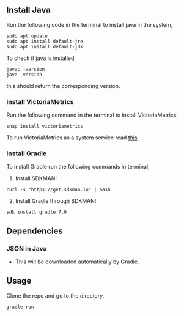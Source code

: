 ## Install Java

Run the following code in the terminal to install java in the system,
```
sudo apt update
sudo apt install default-jre
sudo apt install default-jdk
```

To check if java is installed,
```
javac -version
java -version
```
this should return the corresponding version.

### Install VictoriaMetrics

Run the following command in the terminal to install VictoriaMetrics,
```
snap install victoriametrics
```

To run VictoriaMetrics as a system service read [this](https://github.com/VictoriaMetrics/VictoriaMetrics/issues/43).

### Install Gradle

To install Gradle run the following commands in terminal,

1. Install SDKMAN!

```
curl -s "https://get.sdkman.io" | bash
```

2. Install Gradle through SDKMAN!

```
sdk install gradle 7.0
```

## Dependencies

### JSON in Java

- This will be downloaded automatically by Gradle.


## Usage

Clone the repo and go to the directory,

```
gradle run
```